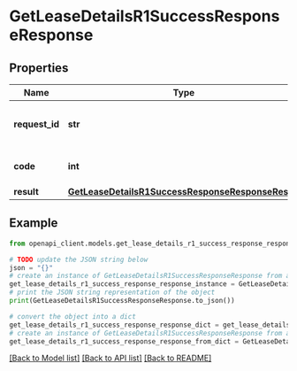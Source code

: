 # GetLeaseDetailsR1SuccessResponseResponse


## Properties

Name | Type | Description | Notes
------------ | ------------- | ------------- | -------------
**request_id** | **str** | A unique identifier for the request. | 
**code** | **int** | Successful response code. | 
**result** | [**GetLeaseDetailsR1SuccessResponseResponseResult**](GetLeaseDetailsR1SuccessResponseResponseResult.md) |  | 

## Example

```python
from openapi_client.models.get_lease_details_r1_success_response_response import GetLeaseDetailsR1SuccessResponseResponse

# TODO update the JSON string below
json = "{}"
# create an instance of GetLeaseDetailsR1SuccessResponseResponse from a JSON string
get_lease_details_r1_success_response_response_instance = GetLeaseDetailsR1SuccessResponseResponse.from_json(json)
# print the JSON string representation of the object
print(GetLeaseDetailsR1SuccessResponseResponse.to_json())

# convert the object into a dict
get_lease_details_r1_success_response_response_dict = get_lease_details_r1_success_response_response_instance.to_dict()
# create an instance of GetLeaseDetailsR1SuccessResponseResponse from a dict
get_lease_details_r1_success_response_response_from_dict = GetLeaseDetailsR1SuccessResponseResponse.from_dict(get_lease_details_r1_success_response_response_dict)
```
[[Back to Model list]](../README.md#documentation-for-models) [[Back to API list]](../README.md#documentation-for-api-endpoints) [[Back to README]](../README.md)



